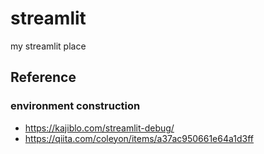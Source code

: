 # streamlit
my streamlit place

## Reference

### environment construction

- <https://kajiblo.com/streamlit-debug/>
- <https://qiita.com/coleyon/items/a37ac950661e64a1d3ff>

